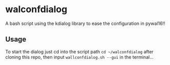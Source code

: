 # walconfdialog
A bash script using the kdialog library to ease the configuration in pywal16!! 

## Usage
To start the dialog just cd into the script path `cd ~/walconfdialog` after cloning this repo, then input `wallconfdialog.sh --gui` in the terminal...
